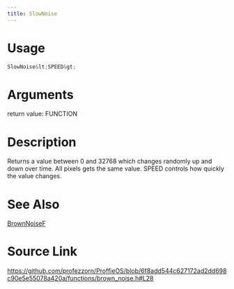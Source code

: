 ```yaml
---
title: SlowNoise
---
```


# Usage
```cpp
SlowNoise&lt;SPEED&gt;
```

# Arguments
return value: FUNCTION

# Description
Returns a value between 0 and 32768 which changes randomly up and
down over time. All pixels gets the same value.
SPEED controls how quickly the value changes.

# See Also
[BrownNoiseF](/config/functions/BrownNoiseF.html)

# Source Link
https://github.com/profezzorn/ProffieOS/blob/6f8add544c627172ad2dd698c90e5e55078a420a/functions/brown_noise.h#L28
